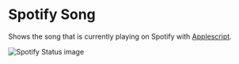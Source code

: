 # Spotify Song

Shows the song that is currently playing on Spotify with [Applescript](https://en.wikipedia.org/wiki/AppleScript).

![Spotify Status image](https://raw.github.com/dinispeixoto/BitBar-plugins/master/imgs/spotify_song.png)